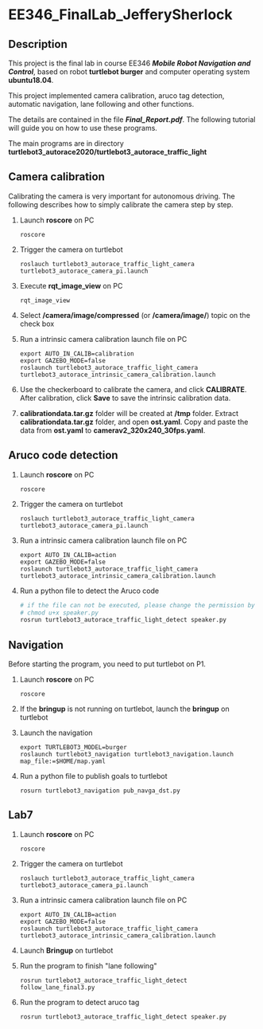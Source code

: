 # EE346_FinalLab_JefferySherlock

## Description

This project is the final lab in course EE346 ***Mobile Robot Navigation and Control***, based on robot **turtlebot burger**  and computer operating system **ubuntu18.04**.


This project implemented camera calibration, aruco tag detection, automatic navigation, lane following and other functions.

The details are contained in the file ***Final_Report.pdf***. 
        The following tutorial will guide you on how to use these programs.

The main programs are in directory **turtlebot3_autorace2020/turtlebot3_autorace_traffic_light**

## Camera calibration

Calibrating the camera is very important for autonomous driving. The following describes how to simply calibrate the camera step by step.

1. Launch **roscore** on PC

   ```
   roscore
   ```

2. Trigger the camera on turtlebot

   ```
   roslauch turtlebot3_autorace_traffic_light_camera turtlebot3_autorace_camera_pi.launch
   ```

3. Execute **rqt_image_view** on PC

   ```
   rqt_image_view
   ```

4. Select **/camera/image/compressed** (or **/camera/image/**) topic on the check box

5. Run a intrinsic camera calibration launch file on PC

   ```
   export AUTO_IN_CALIB=calibration
   export GAZEBO_MODE=false
   roslaunch turtlebot3_autorace_traffic_light_camera turtlebot3_autorace_intrinsic_camera_calibration.launch
   ```

6. Use the checkerboard to calibrate the camera, and click **CALIBRATE**. After calibration, click **Save** to save the intrinsic calibration data.
   
7. **calibrationdata.tar.gz** folder will be created at **/tmp** folder. Extract **calibrationdata.tar.gz** folder, and open **ost.yaml**. Copy and paste the data from **ost.yaml** to **camerav2_320x240_30fps.yaml**.

   

## Aruco code detection

1. Launch **roscore** on PC

   ```
   roscore
   ```

2. Trigger the camera on turtlebot

   ```
   roslauch turtlebot3_autorace_traffic_light_camera turtlebot3_autorace_camera_pi.launch
   ```

3.  Run a intrinsic camera calibration launch file on PC

      ```
      export AUTO_IN_CALIB=action
      export GAZEBO_MODE=false
      roslaunch turtlebot3_autorace_traffic_light_camera turtlebot3_autorace_intrinsic_camera_calibration.launch
      ```

4. Run a python file to detect the Aruco code

   ```python
   # if the file can not be executed, please change the permission by
   # chmod u+x speaker.py
   rosrun turtlebot3_autorace_traffic_light_detect speaker.py
   ```



## Navigation



Before starting the program, you need to put turtlebot on P1.



1. Launch **roscore** on PC

   ```
   roscore
   ```

2. If the **bringup** is not running on turtlebot, launch the **bringup** on turtlebot

3. Launch the navigation

   ```
   export TURTLEBOT3_MODEL=burger
   roslaunch turtlebot3_navigation turtlebot3_navigation.launch map_file:=$HOME/map.yaml
   ```

4. Run a python file to publish goals to turtlebot

   ```
   rosurn turtlebot3_navigation pub_navga_dst.py
   ```




## Lab7 

1. Launch **roscore** on PC

   ```
   roscore
   ```

2. Trigger the camera on turtlebot

   ```
   roslauch turtlebot3_autorace_traffic_light_camera turtlebot3_autorace_camera_pi.launch
   ```

3. Run a intrinsic camera calibration launch file on PC

   ```
   export AUTO_IN_CALIB=action
   export GAZEBO_MODE=false
   roslaunch turtlebot3_autorace_traffic_light_camera turtlebot3_autorace_intrinsic_camera_calibration.launch
   ```

4. Launch **Bringup** on turtlebot

5. Run the program to finish "lane following"

   ```
   rosrun turtlebot3_autorace_traffic_light_detect follow_lane_final3.py
   ```

6. Run the program to detect aruco tag

   ```
   rosrun turtlebot3_autorace_traffic_light_detect speaker.py
   ```

   
